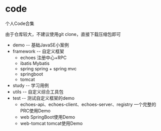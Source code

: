# code

个人Code合集

由于仓库较大，不建议使用git clone，直接下载压缩包即可
 
* demo    --  基础JavaSE小案例  
* framework  -- 自定义框架  
    * echoes 注册中心+RPC
    * ibatis Mybatis
    * spring spring + spring mvc
    * springboot
    * tomcat
* study  -- 学习用例
* utils   -- 自定义综合工具包  
* test   -- 测试自定义框架的demo
    * echoes-api、echoes-client、echoes-server、registry 一个完整的PRC使用Demo
    * web SpringBoot使用Demo
    * web-tomcat tomcat使用Demo